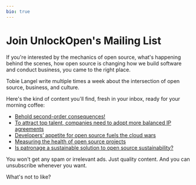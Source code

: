 ```yaml
---
bio: true
---
```


# Join UnlockOpen's Mailing List

If you're interested by the mechanics of open source,
what's happening behind the scenes,
how open source is changing how we build software and conduct business,
you came to the right place.

Tobie Langel write multiple times a week about the intersection of open source, business, and culture.

Here's the kind of content you'll find, fresh in your inbox, ready for your morning coffee:

* [Behold second-order consequences!](https://medium.com/@tobie/behold-second-order-consequences-5ae4b0287d5)
* [To attract top talent, companies need to adopt more balanced IP agreements](https://medium.com/@tobie/to-attract-top-talent-companies-need-to-adopt-more-balanced-ip-agreements-f27bbdc9c0ad)
* [Developers’ appetite for open source fuels the cloud wars](https://medium.com/@tobie/developers-appetite-for-open-source-fuels-the-cloud-wars-4ecc11924668)
* [Measuring the health of open source projects](https://medium.com/@tobie/measuring-the-health-of-open-source-projects-8a54eca9bc2d)
* [Is patronage a sustainable solution to open source sustainability?](https://hackernoon.com/is-patronage-a-sustainable-solution-to-open-source-sustainability-332e5c302909)

You won't get any spam or irrelevant ads. Just quality content. And you can unsubscribe whenever you want.

What's not to like?


